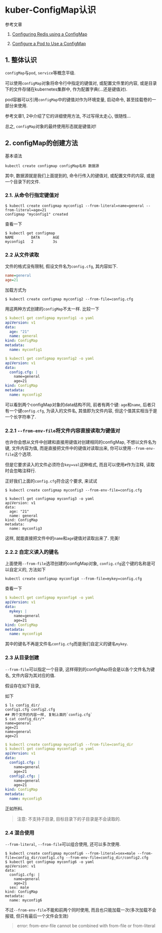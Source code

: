 # kuber-ConfigMap认识

参考文章

1. [Configuring Redis using a ConfigMap](https://kubernetes.io/docs/tutorials/configuration/configure-redis-using-configmap/)

2. [Configure a Pod to Use a ConfigMap](https://kubernetes.io/docs/tasks/configure-pod-container/configure-pod-configmap/#add-configmap-data-to-a-volume)

## 1. 整体认识

`configMap`与`pod`, `service`等概念平级.

可以使用`configMap`对象将命令行中指定的键值对, 或配置文件里的内容, 或是目录下的文件存储在kubernetes集群中, 作为配置字典(...还是键值对).

pod容器可以引用`configMap`中的键值对作为环境变量, 启动命令, 甚至挂载卷的一部分来使用.

参考文章1, 2中介绍了它的详细使用方法, 不过写得太走心, 很随性...

总之, `configMap`对象的最终使用形态就是键值对!

## 2. configMap的创建方法

基本语法

```
kubectl create configmap configMap名称 数据源
```

其中, 数据源就是我们上面提到的, 命令行传入的键值对, 或配置文件的内容, 或是一个目录下的文件.

### 2.1. 从命令行指定键值对

```
$ kubectl create configmap myconfig1 --from-literal=name=general --from-literal=age=21
configmap "myconfig1" created
```

查看一下

```
$ kubectl get configmap 
NAME        DATA      AGE
myconfig1   2         3s
```

### 2.2 从文件读取

文件的格式没有限制, 假设文件名为`config.cfg`, 其内容如下.

```ini
name=general
age=21
```

加载方式为

```
$ kubectl create configmap myconfig2 --from-file=config.cfg
```

用这两种方式创建的`configMap`不太一样. 比较一下

```yml
$ kubectl get configmap myconfig1 -o yaml
apiVersion: v1
data:
  age: "21"
  name: general
kind: ConfigMap
metadata:
  name: myconfig1

$ kubectl get configmap myconfig2 -o yaml
apiVersion: v1
data:
  config.cfg: |
    name=general
    age=21
kind: ConfigMap
metadata:
  name: myconfig2
```

可以看到两个configMap对象的data结构不同, 前者有两个键: `age`和`name`, 后者只有一个键`config.cfg`, 为读入的文件名, 其值即为文件内容, 但这个值其实相当于是一个长字符串了.

### 2.2.1 `--from-env-file`将文件内容直接读取为键值对

也许你会想从文件中创建和直接用键值对创建相同的configMap, 不想以文件名为键, 文件内容为值, 而是直接把文件中的键值对读取出来, 你可以使用`--from-env-file`这个选项.

但是它要求读入的文件必须符合`key=val`这种格式, 而且可以使用`#`作为注释, 读取时会忽略注释行.

正好我们上面的`config.cfg`符合这个要求, 来试试

```
$ kubectl create configmap myconfig3 --from-env-file=config.cfg
```

```
$ kubectl get configmap myconfig3 -o yaml
apiVersion: v1
data:
  age: "21"
  name: general
kind: ConfigMap
metadata:
  name: myconfig3
```

这样, 就能直接把文件中的`name`和`age`键值对读取出来了. 完美!

### 2.2.2 自定义读入的键名

上面使用`--from-file`选项创建的configMap对象, `config.cfg`这个键的名称是可以自定义的, 方法如下

```
kubectl create configmap myconfig4 --from-file=mykey=config.cfg
```

查看一下

```yml
$ kubectl get configmap myconfig4 -o yaml
apiVersion: v1
data:
  mykey: |
    name=general
    age=21
kind: ConfigMap
metadata:
  name: myconfig4
```

其中的键名不再是文件名`config.cfg`而是我们自定义的键名`mykey`.

### 2.3 从目录创建

`--from-file`可以指定一个目录, 这样得到的configMap将会是以各个文件名为键名, 文件内容为其对应的值. 

假设存在如下目录, 

如下

```
$ ls config_dir/
config1.cfg	config2.cfg
## 两个文件的内容一样, 复制上面的`config.cfg`
$ cat config_dir/*
name=general
age=21
name=general
age=21
```

```yml
$ kubectl create configmap myconfig5 --from-file=config_dir
$ kubectl get configmap myconfig5 -o yaml
apiVersion: v1
data:
  config1.cfg: |
    name=general
    age=21
  config2.cfg: |
    name=general
    age=21
kind: ConfigMap
metadata:
  name: myconfig5
```

正如所料.

> 注意: 不支持子目录, 目标目录下的子目录是不会读取的.

### 2.4 混合使用

`--from-literal`, `--from-file`可以组合使用, 还可以多次使用.

```
$ kubectl create configmap myconfig6 --from-literal=sex=male --from-file=config_dir/config1.cfg --from-env-file=config_dir/config2.cfg
$ kubectl get configmap myconfig6 -o yaml
apiVersion: v1
data:
  config1.cfg: |
    name=general
    age=21
  sex: male
kind: ConfigMap
metadata:
  name: myconfig6
```

不过`--from-env-file`不能和前两个同时使用, 而且也只能加载一次(多次加载不会报错, 但只有最后一个文件会生效)

> error: from-env-file cannot be combined with from-file or from-literal

